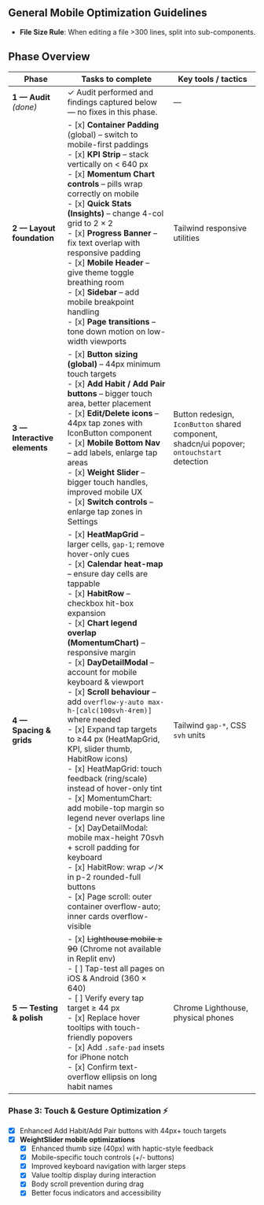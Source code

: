 ## General Mobile Optimization Guidelines

- **File Size Rule**: When editing a file >300 lines, split into sub-components.

## Phase Overview

| Phase | Tasks to complete | Key tools / tactics |
|-------|------------------|---------------------|
| **1 — Audit** *(done)* | ✓ Audit performed and findings captured below ― no fixes in this phase. | — |
| **2 — Layout foundation** | - [x] **Container Padding** (global) – switch to mobile-first paddings<br>- [x] **KPI Strip** – stack vertically on < 640 px<br>- [x] **Momentum Chart controls** – pills wrap correctly on mobile<br>- [x] **Quick Stats (Insights)** – change 4-col grid to 2 × 2<br>- [x] **Progress Banner** – fix text overlap with responsive padding<br>- [x] **Mobile Header** – give theme toggle breathing room<br>- [x] **Sidebar** – add mobile breakpoint handling<br>- [x] **Page transitions** – tone down motion on low-width viewports | Tailwind responsive utilities |
| **3 — Interactive elements** | - [x] **Button sizing (global)** – 44px minimum touch targets<br>- [x] **Add Habit / Add Pair buttons** – bigger touch area, better placement<br>- [x] **Edit/Delete icons** – 44px tap zones with IconButton component<br>- [x] **Mobile Bottom Nav** – add labels, enlarge tap areas<br>- [x] **Weight Slider** – bigger touch handles, improved mobile UX<br>- [x] **Switch controls** – enlarge tap zones in Settings | Button redesign, `IconButton` shared component, shadcn/ui popover; `ontouchstart` detection |
| **4 — Spacing & grids** | - [x] **HeatMapGrid** – larger cells, `gap-1`; remove hover-only cues<br>- [x] **Calendar heat-map** – ensure day cells are tappable<br>- [x] **HabitRow** – checkbox hit-box expansion<br>- [x] **Chart legend overlap (MomentumChart)** – responsive margin<br>- [x] **DayDetailModal** – account for mobile keyboard & viewport<br>- [x] **Scroll behaviour** – add `overflow-y-auto max-h-[calc(100svh-4rem)]` where needed<br>- [x] Expand tap targets to ≥44 px (HeatMapGrid, KPI, slider thumb, HabitRow icons)<br>- [x] HeatMapGrid: touch feedback (ring/scale) instead of hover-only tint<br>- [x] MomentumChart: add mobile-top margin so legend never overlaps line<br>- [x] DayDetailModal: mobile max-height 70svh + scroll padding for keyboard<br>- [x] HabitRow: wrap ✓/✕ in p-2 rounded-full buttons<br>- [x] Page scroll: outer container overflow-auto; inner cards overflow-visible | Tailwind `gap-*`, CSS `svh` units |   
| **5 — Testing & polish** | - [x] ~~Lighthouse mobile ≥ 90~~ (Chrome not available in Replit env)<br>- [ ] Tap-test all pages on iOS & Android (360 × 640)<br>- [ ] Verify every tap target ≥ 44 px<br>- [x] Replace hover tooltips with touch-friendly popovers<br>- [x] Add `.safe-pad` insets for iPhone notch<br>- [x] Confirm text-overflow ellipsis on long habit names | Chrome Lighthouse, physical phones |

### Phase 3: Touch & Gesture Optimization ⚡
- [x] Enhanced Add Habit/Add Pair buttons with 44px+ touch targets
- [x] **WeightSlider mobile optimizations**
  - [x] Enhanced thumb size (40px) with haptic-style feedback
  - [x] Mobile-specific touch controls (+/- buttons)
  - [x] Improved keyboard navigation with larger steps
  - [x] Value tooltip display during interaction
  - [x] Body scroll prevention during drag
  - [x] Better focus indicators and accessibility